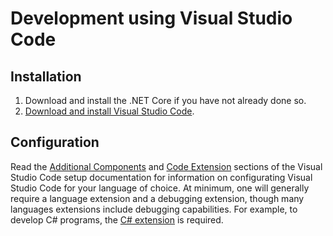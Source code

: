 # Development using Visual Studio Code

## Installation
1. Download and install the .NET Core if you have not already done so.
2. [Download and install Visual Studio Code](https://code.visualstudio.com/Docs/editor/setup).

## Configuration

Read the [Additional Components](https://code.visualstudio.com/Docs/editor/setup#_additional-components) and [Code Extension](https://code.visualstudio.com/Docs/editor/setup#_vs-code-extensions) sections of the Visual Studio Code setup documentation for information on configurating Visual Studio Code for your language of choice. At minimum, one will generally require a language extension and a debugging extension, though many languages extensions include debugging capabilities. For example, to develop C# programs, the [C# extension](https://marketplace.visualstudio.com/items?itemName=ms-vscode.csharp) is required.
